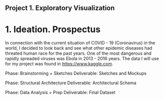 ## Project 1. Exploratory Visualization
# 1. Ideation. Prospectus

In connection with the current situation of COVID - 19 (Coronavirus) in the world, I decided to look back and see what other epidemic diseases had threated human race for the past years. One of the most dangerous and rapidly spreaded viruses was Ebola in 2013 - 2016 years. The data I will use for my project was found in https://www.kaggle.com. 

Phase: Brainstorming + Sketches
Deliverable: Sketches and Mockups

Phase: Structural Architecture
Deliverable: Architectural Schema

Phase: Data Analysis + Prep
Deliverable: Final Dataset

